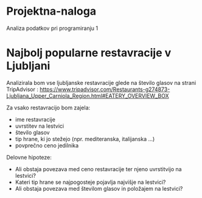 # Projektna-naloga
Analiza podatkov pri programiranju 1

Najbolj popularne restavracije v Ljubljani
==============================================

Analizirala bom vse ljubljanske restavracije glede na število glasov na strani
TripAdvisor : https://www.tripadvisor.com/Restaurants-g274873-Ljubljana_Upper_Carniola_Region.html#EATERY_OVERVIEW_BOX

Za vsako restavracijo bom zajela:
* ime restavracije
* uvrstitev na lestvici
* število glasov
* tip hrane, ki jo stežejo (npr. mediteranska, italijanska ...)
* povprečno ceno jedilnika

Delovne hipoteze:
* Ali obstaja povezava med ceno restavracije ter njeno uvrstitvijo na lestvici?
* Kateri tip hrane se najpogosteje pojavlja najvišje na lestvici?
* Ali obstaja povezava med številom glasov in položajem na lestvici?
